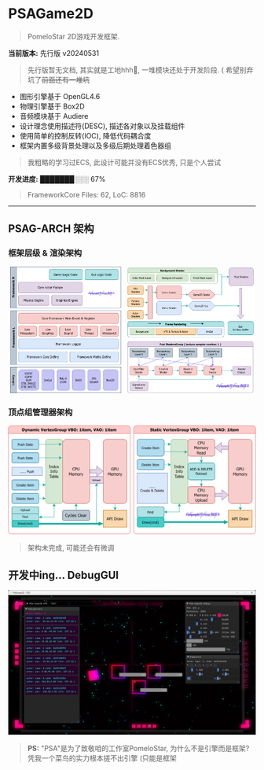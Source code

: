 
# PSAGame2D
> PomeloStar 2D游戏开发框架.

__当前版本:__ 先行版 v20240531

> 先行版暂无文档, 其实就是工地hhh🙂, 一堆模块还处于开发阶段. ( 希望别弃坑了~~前面还有一堆坑~~

- 图形引擎基于 OpenGL4.6
- 物理引擎基于 Box2D
- 音频模块基于 Audiere
- 设计理念使用描述符(DESC), 描述各对象以及挂载组件
- 使用简单的控制反转(IOC), 降低代码耦合度
- 框架内置多级背景处理以及多级后期处理着色器组
> 我粗略的学习过ECS, 此设计可能并没有ECS优秀, 只是个人尝试

__开发进度:__ ███████░░░ 67%
> FrameworkCore Files: 62, LoC: 8816
---

## PSAG-ARCH 架构

### 框架层级 & 渲染架构

<p align="center">
  <img src="PSAGameDesigns/EngineLayerArch.png" style="width:45%"/>
  <span style="display:inline-block; width:1%;"></span>
  <img src="PSAGameDesigns/RendererArch.png" style="width:51%;"/>
</p>

### 顶点组管理器架构

<p align="center">
  <img src="PSAGameDesigns/VertexGroupsArch.png"/>
</p>

> 架构未完成, 可能还会有微调

## 开发中ing... DebugGUI

<img src="PSAGameDesigns/PSAGame2Dv20240529.0408.png"/>

> __PS:__ "PSA"是为了致敬咱的工作室PomeloStar, 为什么不是引擎而是框架? 凭我一个菜鸟的实力根本搓不出引擎 (只能是框架
